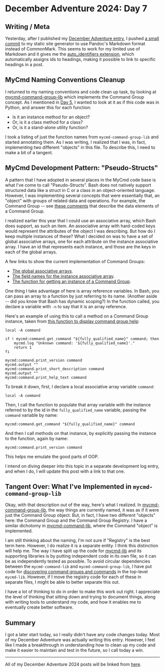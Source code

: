 # December Adventure 2024: Day 7

## Writing / Meta

Yesterday, after I published my [December Adventure entry](../2024-12-06-december-adventure-2024:-day-6/), I pushed [a small commit](https://github.com/travisbhartwell/mycmd/commit/a3475277ad3bec1dbcaa98e47f64ff0c970e11e6) to my static site generator to use Pandoc's Markdown format instead of CommonMark. This seems to work for my limited use of Markdown and it gives me the [auto_identifiers extension](https://www.uv.es/wiki/pandoc_manual_2.7.3.wiki?36), which automatically assigns ids to headings, making it possible to link to specific headings in a post.

## MyCmd Naming Conventions Cleanup

I returned to my naming conventions and code clean up task, by looking at [mycmd-command-group-lib](https://github.com/travisbhartwell/mycmd/blob/7777d95d1077b8f5864ca247ca188a93383c29c7/mycmd/mycmd-command-group-lib) which implements the Command Group concept. As I mentioned in [Day 5](../2024-12-05-december-adventure-2024:-day-5/#cognitohazards-and-side-quests-shell-script-profiling), I wanted to look at it as if this code was in Python, and answer this for each function:

* Is it an instance method for an object?
* Or, is it a class method for a class?
* Or, is it a stand-alone utility function?

I took a listing of just the function names from `mycmd-command-group-lib` and started annotating them. As I was writing, I realized that I was, in fact, implementing two different "objects" in this file. To describe this, I need to make a bit of a tangent.

## MyCmd Development Pattern: "Pseudo-Structs"

A pattern that I have adopted in several places in the MyCmd code base is what I've come to call "Pseudo-Structs". Bash does not natively support structured data like a struct in C or a class in an object-oriented language. However, I was implementing several concepts that were essentially that, an "object" with groups of related data and operations. For example, the Command Group -- see [these comments](https://github.com/travisbhartwell/mycmd/blob/7777d95d1077b8f5864ca247ca188a93383c29c7/mycmd/mycmd-command-group-lib#L35-L70) that describe the data elements of a Command Group.

I realized earlier this year that I could use an associative array, which Bash does support, as such an item. An associative array with hard-coded keys would represent the attributes of the object I was describing. But how do I keep multiple instances of these? What I decided on was to have a set of global associative arrays, one for each attribute on the instance associative array. I have an id that represents each instance, and those are the keys in each of the global arrays.

A few links to show the current implementation of Command Groups:

* [The global associative arrays](https://github.com/travisbhartwell/mycmd/blob/7777d95d1077b8f5864ca247ca188a93383c29c7/mycmd/mycmd-command-group-lib#L72-L87).
* [The field names for the instance associative array](https://github.com/travisbhartwell/mycmd/blob/7777d95d1077b8f5864ca247ca188a93383c29c7/mycmd/mycmd-command-group-lib#L92-L100).
* [The function for getting an instance of a Command Group](https://github.com/travisbhartwell/mycmd/blob/7777d95d1077b8f5864ca247ca188a93383c29c7/mycmd/mycmd-command-group-lib#L273-L323).

One thing I take advantage of here is array reference variables. In Bash, you can pass an array to a function by just referring to its name. (Another aside -- did you know that Bash has dynamic scoping?) In the function called, you declare a variable with `-n` to say that it is an array reference.

Here's an example of using this to call a method on a Command Group instance, taken from [this function to display command group help](https://github.com/travisbhartwell/mycmd/blob/7777d95d1077b8f5864ca247ca188a93383c29c7/mycmd/mycmd-lib#L220-L252):

```shell
local -A command

if ! mycmd:command.get_command "${fully_qualified_name}" command; then
    mycmd.log "Unknown command: '${fully_qualified_name}'."
    return 1
fi

mycmd:command.print_version command
mycmd.output ""
mycmd:command.print_short_description command
mycmd.output ""
mycmd:command.print_help_text command
```

To break it down, first, I declare a local associative array variable `command`:

```shell
local -A command
```

Then, I call the function to populate that array variable with the instance referred to by the id in the `fully_qualified_name` variable, passing the `command` variable by name:

```shell
mycmd:command.get_command "${fully_qualified_name}" command
```

And then I call methods on that instance, by explicitly passing the instance to the function, again by name:

```shell
mycmd:command.print_version command
```

This helps me emulate the good parts of OOP.

I intend on diving deeper into this topic in a separate development log entry, and when I do, I will update this post with a link to that one.

## Tangent Over: What I've Implemented in `mycmd-command-group-lib`

Okay, with that description out of the way, here's what I realized. In [mycmd-command-group-lib](https://github.com/travisbhartwell/mycmd/blob/7777d95d1077b8f5864ca247ca188a93383c29c7/mycmd/mycmd-command-group-lib), the way things are currently named, it was as if it were just the Command Group object. But, in fact, I have two different "objects" here: the Command Group and the Command Group Registry. I have a similar dichotomy in [mycmd-command-lib](https://github.com/travisbhartwell/mycmd/blob/7777d95d1077b8f5864ca247ca188a93383c29c7/mycmd/mycmd-command-lib), where the Command "object" is implemented.

I am still thinking about the naming, I'm not sure if "Registry" is the best term here. However, I do realize it is a separate entity. I think this distinction will help me. The way I have split up the code for [mycmd-lib](https://github.com/travisbhartwell/mycmd/blob/7777d95d1077b8f5864ca247ca188a93383c29c7/mycmd/mycmd-lib) and its supporting libraries is by putting independent code in its own file, so it can be as independently tested as possible. To avoid circular dependencies between the `mycmd-command-lib` and `mycmd-command-group-lib`, I have put code for [discovering command groups and commands](https://github.com/travisbhartwell/mycmd/blob/7777d95d1077b8f5864ca247ca188a93383c29c7/mycmd/mycmd-lib#L51-L92) in the top-level `mycmd-lib`. However, if I move the registry code for each of these in separate files, I might be able to better separate this out.

I have a lot of thinking to do in order to make this work out right. I appreciate the level of thinking that sitting down and trying to document things, along with writing tools to understand my code, and how it enables me to eventually create better software.

## Summary

I got a later start today, so I really didn't have any code changes today. Most of my December Adventure was actually writing this entry. However, I feel like I made a breakthrough in understanding how to clean up my code and make it easier to maintain and test in the future, so I call today a win.

---

All of my December Adventure 2024 posts will be linked from [here](../../december-adventure-2024).

